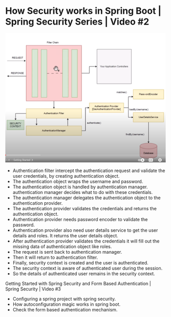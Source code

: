 # How Security works in Spring Boot | Spring Security Series | Video #2

![1.png](src%2Fmain%2Fresources%2Fsc%2F1.png)

- Authentication filter intercept the authentication request and validate the user credentials, by creating authentication object.
- The authentication object wraps the username and password.
- The authentication object is handled by authentication manager. authentication manager decides what to do with these credentials.
- The authentication manager delegates the authentication object to the authentication provider.
- The authentication provider validates the credentials and returns the authentication object.
- Authentication provider needs password encoder to validate the password.
- Authentication provider also need user details service to get the user details and roles. It returns the user details object.
- After authentication provider validates the credentials it will fill out the missing data of authentication object like roles.
- The request is sent back to authentication manager.
- Then it will return to authentication filter.
- Finally, security context is created and the user is authenticated.
- The security context is aware of authenticated user during the session.
- So the details of authenticated user remains in the security context.

Getting Started with Spring Security and Form Based Authentication | Spring Security | Video #3

- Configuring a spring project with spring security.
- How autoconfiguration magic works in spring boot.
- Check the form based authentication mechanism.